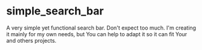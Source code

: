 # simple_search_bar

A very simple yet functional search bar. Don't expect too much. I'm creating it mainly for my own needs, but You can help to adapt it so it can fit Your and others projects.
